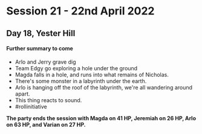 # Session 21 - 22nd April 2022
## Day 18, Yester Hill


#### Further summary to come
- Arlo and Jerry grave dig
- Team Edgy go exploring a hole under the ground
- Magda falls in a hole, and runs into what remains of Nicholas. 
- There's some monster in a labyrinth under the earth.
- Arlo is hanging off the roof of the labyrinth, we're all wandering around apart.
- This thing reacts to sound.
- #rollinitiative


**The party ends the session with Magda on 41 HP, Jeremiah on 26 HP, Arlo on 63 HP, and Varian on 27 HP.**